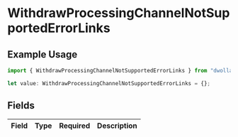 # WithdrawProcessingChannelNotSupportedErrorLinks

## Example Usage

```typescript
import { WithdrawProcessingChannelNotSupportedErrorLinks } from "dwolla-typescript/models";

let value: WithdrawProcessingChannelNotSupportedErrorLinks = {};
```

## Fields

| Field       | Type        | Required    | Description |
| ----------- | ----------- | ----------- | ----------- |
